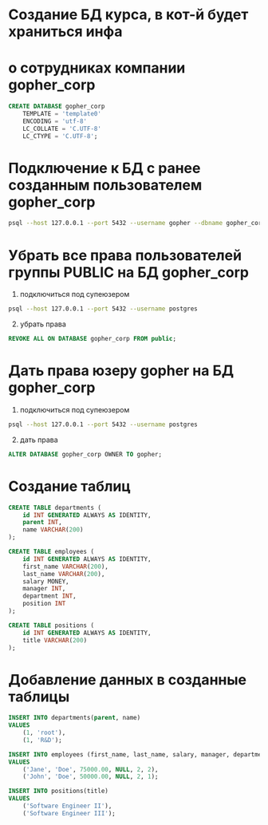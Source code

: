 # Создание БД курса, в кот-й будет храниться инфа 
# о сотрудниках компании gopher_corp

```sql
CREATE DATABASE gopher_corp
    TEMPLATE = 'template0'
    ENCODING = 'utf-8'
    LC_COLLATE = 'C.UTF-8'
    LC_CTYPE = 'C.UTF-8';
```

# Подключение к БД с ранее созданным пользователем gopher_corp
```bash
psql --host 127.0.0.1 --port 5432 --username gopher --dbname gopher_corp
```

# Убрать все права пользователей группы PUBLIC на БД gopher_corp
1) подключиться под супеюзером
```bash
psql --host 127.0.0.1 --port 5432 --username postgres
```
2) убрать права
```sql
REVOKE ALL ON DATABASE gopher_corp FROM public;
```

# Дать права юзеру gopher на БД gopher_corp
1) подключиться под супеюзером
```bash
psql --host 127.0.0.1 --port 5432 --username postgres
```
2) дать права
```sql
ALTER DATABASE gopher_corp OWNER TO gopher;
```

# Создание таблиц
```sql 
CREATE TABLE departments (
    id INT GENERATED ALWAYS AS IDENTITY,
    parent INT,
    name VARCHAR(200)
);

CREATE TABLE employees (
    id INT GENERATED ALWAYS AS IDENTITY,
    first_name VARCHAR(200),
    last_name VARCHAR(200),
    salary MONEY,
    manager INT,
    department INT,
    position INT
);

CREATE TABLE positions (
    id INT GENERATED ALWAYS AS IDENTITY,
    title VARCHAR(200)
);
```

# Добавление данных в созданные таблицы
```sql
INSERT INTO departments(parent, name)
VALUES
    (1, 'root'),
    (1, 'R&D');

INSERT INTO employees (first_name, last_name, salary, manager, department, position)
VALUES
    ('Jane', 'Doe', 75000.00, NULL, 2, 2),
    ('John', 'Doe', 50000.00, NULL, 2, 1);

INSERT INTO positions(title)
VALUES 
    ('Software Engineer II'),
    ('Software Engineer III');
```